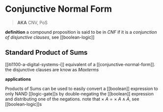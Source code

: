 # Conjunctive Normal Form

> **AKA** CNV, PoS

**definition** a compound proposition is said to be in _CNF_ if it is a _conjunction of disjunctive clauses_, see [[boolean-logic]]

## Standard Product of Sums

[[iti1100-a-digital-systems-i]] equivalent of a [[conjunctive-normal-form]]. the disjunctive clauses are know as _Maxterms_

**applications**

Products of Sums can be used to easily convert a [[boolean]] expression to only NAND [[logic-gate]]s by double-negating the [[boolean]] expression and distributing one of the negations. note that $\times\ A = \times\ A \land A$, see [[boolean-logic]]s

